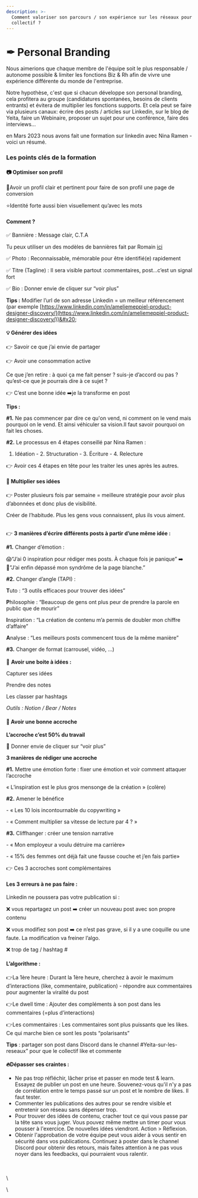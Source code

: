 ```yaml
---
description: >-
  Comment valoriser son parcours / son expérience sur les réseaux pour servir le
  collectif ?
---
```


# ✒ Personal Branding

Nous aimerions que chaque membre de l'équipe soit le plus responsable / autonome possible & limiter les fonctions Biz & Rh afin de vivre une expérience différente du monde de l'entreprise.&#x20;

Notre hypothèse, c'est que si chacun développe son personal branding, cela profitera au groupe (candidatures spontanées, besoins de clients entrants) et évitera de multiplier les fonctions supports.  Et cela peut se faire via plusieurs canaux: écrire des posts / articles sur Linkedin, sur le blog de Yeita, faire un Webinaire, proposer un sujet pour une conférence, faire des interviews...

en Mars 2023 nous avons fait une formation sur linkedin avec Nina Ramen - voici un résumé.&#x20;

### Les points clés de la formation

#### 📷 Optimiser son profil&#x20;

🎯Avoir un profil clair et pertinent pour faire de son profil une page de conversion

⭐Identité forte aussi bien visuellement qu’avec les mots

#### Comment ?&#x20;

✅ Bannière : Message clair, C.T.A&#x20;

Tu peux utiliser un des modèles de bannières fait par Romain [ici ](https://drive.google.com/drive/u/2/folders/1oLeiVsjLV7AloLqNlofx5U809SwAotat)

✅ Photo : Reconnaissable, mémorable pour être identifié(e)  rapidement

✅ Titre (Tagline) : Il sera visible partout :commentaires, post…c’est un signal fort

✅ Bio : Donner envie de cliquer sur “voir plus”

**Tips :** Modifier l’url de son adresse Linkedin = un meilleur référencement (par exemple [https://www.linkedin.com/in/ameliemeppiel-product-designer-discovery/](https://www.linkedin.com/in/ameliemeppiel-product-designer-discovery/))&#x20;

#### 💡 Générer des idées&#x20;

👉 Savoir ce que j’ai envie de partager&#x20;

👉 Avoir une consommation active&#x20;

Ce que j’en retire : à quoi ça me fait penser ? suis-je d’accord ou pas ? qu’est-ce que je pourrais dire à ce sujet ?&#x20;

👉 C’est une bonne idée ➡️je la transforme en post

**Tips :**&#x20;

**#1.** Ne pas commencer par dire ce qu'on vend, ni comment on le vend mais pourquoi on le vend. Et ainsi véhiculer sa vision.Il faut savoir pourquoi on fait les choses.&#x20;

**#2.** Le processus en 4 étapes  conseillé par Nina Ramen :&#x20;

1. Idéation - 2. Structuration - 3. Écriture - 4. Relecture&#x20;

👉 Avoir ces 4 étapes en tête pour les traiter les unes après les autres.&#x20;

#### 💯 Multiplier ses idées

👉 Poster plusieurs fois par semaine = meilleure stratégie pour avoir plus d’abonnées et donc plus de visibilité.

Créer de l’habitude. Plus les gens vous connaissent, plus ils vous aiment.

\
👉 **3 manières d’écrire différents posts à partir d’une même idée :**

**#1.** Changer d’émotion :&#x20;

😱“J’ai 0 inspiration pour rédiger mes posts. À chaque fois je panique”   ➡️ 🤗”J’ai enfin dépassé mon syndrôme de la page blanche.”

**#2.** Changer d’angle (TAPI) :&#x20;

**T**uto : “3 outils efficaces pour trouver des idées”

**P**hilosophie : “Beaucoup de gens ont plus peur de prendre la parole en public que de mourir”

**I**nspiration : “La création de contenu m’a permis de doubler mon chiffre d’affaire”

**A**nalyse : “Les meilleurs posts commencent tous de la même manière”&#x20;

**#3.** Changer de format (carrousel, vidéo, …)\
\
🧠  **Avoir une boite à idées :**&#x20;

Capturer ses idées

Prendre des notes&#x20;

Les classer par hashtags&#x20;

_Outils : Notion / Bear / Notes_&#x20;

#### 🌟 Avoir une bonne accroche&#x20;

**L’accroche c’est 50% du travail**&#x20;

🎯 Donner envie de cliquer sur “voir plus”&#x20;

**3 manières de rédiger une accroche**&#x20;

**#1.** Mettre une émotion forte : fixer une émotion et voir comment attaquer l’accroche&#x20;

« L’inspiration est le plus gros mensonge de la création »  (colère)

**#2.** Amener le bénéfice

\- « Les 10 lois incontournable du copywriting »

\- « Comment multiplier sa vitesse de lecture par 4 ? »

**#3.** Cliffhanger : créer une tension narrative

\- « Mon employeur a voulu détruire ma carrière»

\- « 15% des femmes ont déjà fait une fausse couche et j’en fais partie»

👉 Ces 3 accroches sont complémentaires

#### Les 3 erreurs à ne pas faire :&#x20;

Linkedin ne poussera pas votre publication si :&#x20;

❌ vous repartagez un post ➡️ créer un nouveau post avec son propre contenu

❌ vous modifiez son post ➡️ ce n’est pas grave, si il y a une coquille ou une faute. La modification va freiner l’algo.

❌ trop de tag / hashtag #

#### L’algorithme :&#x20;

👉La 1ère heure : Durant la 1ère heure, cherchez à avoir le maximum d’interactions (like, commentaire, publication) - répondre aux commentaires pour augmenter la viralité du post

👉Le dwell time : Ajouter des compléments à son post dans les commentaires (=plus d’interactions)

👉Les commentaires : Les commentaires sont plus puissants que les likes. Ce qui marche bien ce sont les posts “polarisants”&#x20;

**Tips** : partager son post dans Discord dans le channel #Yeita-sur-les-reseaux” pour que le collectif like et commente&#x20;

#### 🔥Dépasser ses craintes :&#x20;

* Ne pas trop réfléchir, lâcher prise et passer en mode test & learn. Essayez de publier un post en une heure. Souvenez-vous qu'il n'y a pas de corrélation entre le temps passé sur un post et le nombre de likes. Il faut tester.
* Commenter les publications des autres pour se rendre visible et entretenir son réseau sans dépenser trop.
* Pour trouver des idées de contenu, cracher tout ce qui vous passe par la tête sans vous juger. Vous pouvez même mettre un timer pour vous pousser à l'exercice. De nouvelles idées viendront. Action > Réflexion.
* Obtenir l'approbation de votre équipe peut vous aider à vous sentir en sécurité dans vos publications. Continuez à poster dans le channel Discord pour obtenir des retours, mais faites attention à ne pas vous noyer dans les feedbacks, qui pourraient vous ralentir.

\
\
\






\
